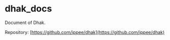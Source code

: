 # dhak_docs

Document of Dhak.

Repository: [https://github.com/ippee/dhak](https://github.com/ippee/dhak)
